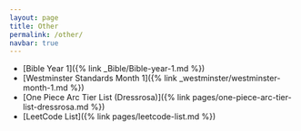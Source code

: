 ```yaml
---
layout: page
title: Other
permalink: /other/
navbar: true
---
```


- [Bible Year 1]({% link _Bible/Bible-year-1.md %})
- [Westminster Standards Month 1]({% link _westminster/westminster-month-1.md %})
- [One Piece Arc Tier List (Dressrosa)]({% link pages/one-piece-arc-tier-list-dressrosa.md %})
- [LeetCode List]({% link pages/leetcode-list.md %})